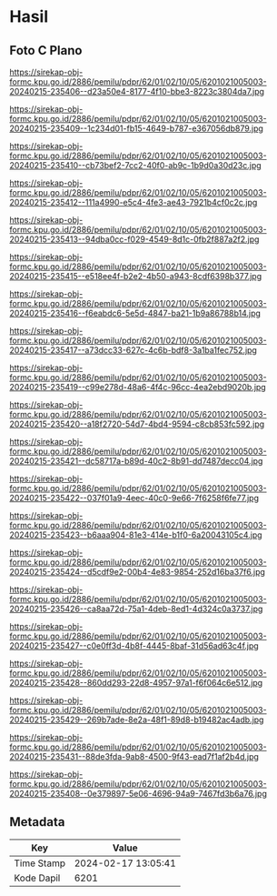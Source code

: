 # Hasil

## Foto C Plano

https://sirekap-obj-formc.kpu.go.id/2886/pemilu/pdpr/62/01/02/10/05/6201021005003-20240215-235406--d23a50e4-8177-4f10-bbe3-8223c3804da7.jpg

https://sirekap-obj-formc.kpu.go.id/2886/pemilu/pdpr/62/01/02/10/05/6201021005003-20240215-235409--1c234d01-fb15-4649-b787-e367056db879.jpg

https://sirekap-obj-formc.kpu.go.id/2886/pemilu/pdpr/62/01/02/10/05/6201021005003-20240215-235410--cb73bef2-7cc2-40f0-ab9c-1b9d0a30d23c.jpg

https://sirekap-obj-formc.kpu.go.id/2886/pemilu/pdpr/62/01/02/10/05/6201021005003-20240215-235412--111a4990-e5c4-4fe3-ae43-7921b4cf0c2c.jpg

https://sirekap-obj-formc.kpu.go.id/2886/pemilu/pdpr/62/01/02/10/05/6201021005003-20240215-235413--94dba0cc-f029-4549-8d1c-0fb2f887a2f2.jpg

https://sirekap-obj-formc.kpu.go.id/2886/pemilu/pdpr/62/01/02/10/05/6201021005003-20240215-235415--e518ee4f-b2e2-4b50-a943-8cdf6398b377.jpg

https://sirekap-obj-formc.kpu.go.id/2886/pemilu/pdpr/62/01/02/10/05/6201021005003-20240215-235416--f6eabdc6-5e5d-4847-ba21-1b9a86788b14.jpg

https://sirekap-obj-formc.kpu.go.id/2886/pemilu/pdpr/62/01/02/10/05/6201021005003-20240215-235417--a73dcc33-627c-4c6b-bdf8-3a1ba1fec752.jpg

https://sirekap-obj-formc.kpu.go.id/2886/pemilu/pdpr/62/01/02/10/05/6201021005003-20240215-235419--c99e278d-48a6-4f4c-96cc-4ea2ebd9020b.jpg

https://sirekap-obj-formc.kpu.go.id/2886/pemilu/pdpr/62/01/02/10/05/6201021005003-20240215-235420--a18f2720-54d7-4bd4-9594-c8cb853fc592.jpg

https://sirekap-obj-formc.kpu.go.id/2886/pemilu/pdpr/62/01/02/10/05/6201021005003-20240215-235421--dc58717a-b89d-40c2-8b91-dd7487decc04.jpg

https://sirekap-obj-formc.kpu.go.id/2886/pemilu/pdpr/62/01/02/10/05/6201021005003-20240215-235422--037f01a9-4eec-40c0-9e66-7f6258f6fe77.jpg

https://sirekap-obj-formc.kpu.go.id/2886/pemilu/pdpr/62/01/02/10/05/6201021005003-20240215-235423--b6aaa904-81e3-414e-b1f0-6a20043105c4.jpg

https://sirekap-obj-formc.kpu.go.id/2886/pemilu/pdpr/62/01/02/10/05/6201021005003-20240215-235424--d5cdf9e2-00b4-4e83-9854-252d16ba37f6.jpg

https://sirekap-obj-formc.kpu.go.id/2886/pemilu/pdpr/62/01/02/10/05/6201021005003-20240215-235426--ca8aa72d-75a1-4deb-8ed1-4d324c0a3737.jpg

https://sirekap-obj-formc.kpu.go.id/2886/pemilu/pdpr/62/01/02/10/05/6201021005003-20240215-235427--c0e0ff3d-4b8f-4445-8baf-31d56ad63c4f.jpg

https://sirekap-obj-formc.kpu.go.id/2886/pemilu/pdpr/62/01/02/10/05/6201021005003-20240215-235428--860dd293-22d8-4957-97a1-f6f064c6e512.jpg

https://sirekap-obj-formc.kpu.go.id/2886/pemilu/pdpr/62/01/02/10/05/6201021005003-20240215-235429--269b7ade-8e2a-48f1-89d8-b19482ac4adb.jpg

https://sirekap-obj-formc.kpu.go.id/2886/pemilu/pdpr/62/01/02/10/05/6201021005003-20240215-235431--88de3fda-9ab8-4500-9f43-ead7f1af2b4d.jpg

https://sirekap-obj-formc.kpu.go.id/2886/pemilu/pdpr/62/01/02/10/05/6201021005003-20240215-235408--0e379897-5e06-4696-94a9-7467fd3b6a76.jpg


## Metadata

| Key        | Value               |
| ---------- | ------------------- |
| Time Stamp | 2024-02-17 13:05:41 |
| Kode Dapil | 6201                |



